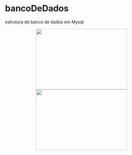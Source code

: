 # bancoDeDados
estrutura de banco de dados em Mysql

<p align = "center">
<img width=300 height=200 src=https://github.com/Guilherme-del/uniararas/blob/master/img/fho.png >
<img width=300 height=200 src=https://pngimg.com/uploads/mysql/mysql_PNG23.png >
<p>
